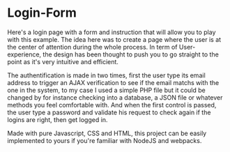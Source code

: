 # Login-Form
Here's a login page with a form and instruction that will allow you to play with this example. The idea here was to create a page where the user is at the center of attention during the whole process. In term of User-experience, the design has been thought to push you to go straight to the point as it's very intuitive and efficient.

The authentification is made in two times, first the user type its email address to trigger an AJAX verification to see if the email matchs with the one in the system, to my case I used a simple PHP file but it could be changed by for instance checking into a database, a JSON file or whatever methods you feel comfortable with.
And when the first control is passed, the user type a password and validate his request to check again if the logins are right, then get logged in.

Made with pure Javascript, CSS and HTML, this project can be easily implemented to yours if you're familiar with NodeJS and webpacks.